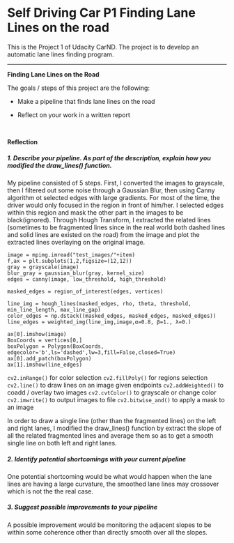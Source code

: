 # Self Driving Car P1 Finding Lane Lines on the road
This is the Project 1 of Udacity CarND. The project is to develop an automatic lane lines finding program. 

------

**Finding Lane Lines on the Road**

The goals / steps of this project are the following:

- Make a pipeline that finds lane lines on the road

- Reflect on your work in a written report

  ​

**Reflection**

##### 1. Describe your pipeline. As part of the description, explain how you modified the draw_lines() function.

My pipeline consisted of 5 steps. First, I converted the images to grayscale, then I filtered out some noise through a Gaussian Blur, then using Canny algorithm ot selected edges with large gradients. For most of the time, the driver would only focused in the region in front of him/her. I selected edges within this region and mask the other part in the images to be black(ignored). Through Hough Transform, I extracted the related lines (sometimes to be fragmented lines since in the real world both dashed lines and solid lines are existed on the road) from the image and plot the extracted lines overlaying on the original image.



    image = mpimg.imread("test_images/"+item)
    f,ax = plt.subplots(1,2,figsize=(12,12))
    gray = grayscale(image)
    blur_gray = gaussian_blur(gray, kernel_size)
    edges = canny(image, low_threshold, high_threshold)
    
    masked_edges = region_of_interest(edges, vertices)
    
    line_img = hough_lines(masked_edges, rho, theta, threshold, min_line_length, max_line_gap)
    color_edges = np.dstack((masked_edges, masked_edges, masked_edges)) 
    line_edges = weighted_img(line_img,image,α=0.8, β=1., λ=0.)
    
    ax[0].imshow(image)
    BoxCoords = vertices[0,]
    boxPolygon = Polygon(BoxCoords, edgecolor='b',ls='dashed',lw=3,fill=False,closed=True)
    ax[0].add_patch(boxPolygon)
    ax[1].imshow(line_edges)
`cv2.inRange()` for color selection
`cv2.fillPoly()` for regions selection
`cv2.line()` to draw lines on an image given endpoints
`cv2.addWeighted()` to coadd / overlay two images `cv2.cvtColor()` to grayscale or change color `cv2.imwrite()` to output images to file
`cv2.bitwise_and()` to apply a mask to an image

In order to draw a single line (other than the fragmented lines) on the left and right lanes, I modified the draw_lines() function by extract the slope of all the related fragmented lines and average them so as to get a smooth single line on both left and right lanes.



##### 2. Identify potential shortcomings with your current pipeline

One potential shortcoming would be what would happen when the lane lines are having a large curvature, the smoothed lane lines may crossover which is not the the real case.

##### 3. Suggest possible improvements to your pipeline

A possible improvement would be monitoring the adjacent slopes to be within some coherence other than directly smooth over all the slopes.




